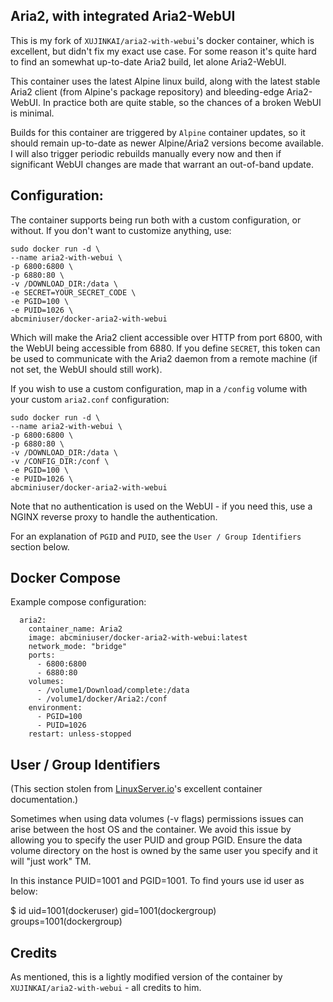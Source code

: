 Aria2, with integrated Aria2-WebUI
---

This is my fork of `XUJINKAI/aria2-with-webui`'s docker container, which is
excellent, but didn't fix my exact use case. For some reason it's quite hard to
find an somewhat up-to-date Aria2 build, let alone Aria2-WebUI.

This container uses the latest Alpine linux build, along with the latest stable
Aria2 client (from Alpine's package repository) and bleeding-edge Aria2-WebUI.
In practice both are quite stable, so the chances of a broken WebUI is minimal.

Builds for this container are triggered by `Alpine` container updates, so it
should remain up-to-date as newer Alpine/Aria2 versions become available. I will
also trigger periodic rebuilds manually every now and then if significant WebUI
changes are made that warrant an out-of-band update.

## Configuration:

The container supports being run both with a custom configuration, or without.
If you don't want to customize anything, use:
```
sudo docker run -d \
--name aria2-with-webui \
-p 6800:6800 \
-p 6880:80 \
-v /DOWNLOAD_DIR:/data \
-e SECRET=YOUR_SECRET_CODE \
-e PGID=100 \
-e PUID=1026 \
abcminiuser/docker-aria2-with-webui
```

Which will make the Aria2 client accessible over HTTP from port 6800, with the
WebUI being accessible from 6880. If you define `SECRET`, this token can be used
to communicate with the Aria2 daemon from a remote machine (if not set, the
WebUI should still work).

If you wish to use a custom configuration, map in a `/config` volume with your
custom `aria2.conf` configuration:
```
sudo docker run -d \
--name aria2-with-webui \
-p 6800:6800 \
-p 6880:80 \
-v /DOWNLOAD_DIR:/data \
-v /CONFIG_DIR:/conf \
-e PGID=100 \
-e PUID=1026 \
abcminiuser/docker-aria2-with-webui
```

Note that no authentication is used on the WebUI - if you need this, use a NGINX
reverse proxy to handle the authentication.

For an explanation of `PGID` and `PUID`, see the `User / Group Identifiers`
section below.

## Docker Compose

Example compose configuration:

```
  aria2:
    container_name: Aria2
    image: abcminiuser/docker-aria2-with-webui:latest
    network_mode: "bridge"
    ports:
      - 6800:6800
      - 6880:80
    volumes:
      - /volume1/Download/complete:/data
      - /volume1/docker/Aria2:/conf
    environment:
      - PGID=100
      - PUID=1026
    restart: unless-stopped
```

## User / Group Identifiers

(This section stolen from [LinuxServer.io](http://linuxserver.io)'s excellent
container documentation.)

Sometimes when using data volumes (-v flags) permissions issues can arise between the host OS and the container. We avoid this issue by allowing you to specify the user PUID and group PGID. Ensure the data volume directory on the host is owned by the same user you specify and it will "just work" TM.

In this instance PUID=1001 and PGID=1001. To find yours use id user as below:

  $ id <dockeruser>
    uid=1001(dockeruser) gid=1001(dockergroup) groups=1001(dockergroup)

## Credits

As mentioned, this is a lightly modified version of the container by
`XUJINKAI/aria2-with-webui` - all credits to him.
